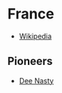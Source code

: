 # France

- [Wikipedia](https://fr.wikipedia.org/wiki/Hip-hop_fran%C3%A7ais)

## Pioneers

- [Dee Nasty](https://fr.wikipedia.org/wiki/Dee_Nasty#cite_note-amgbio-1)